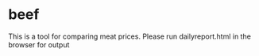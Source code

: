 # beef
This is a tool for comparing meat prices.
Please run dailyreport.html in the browser for output
